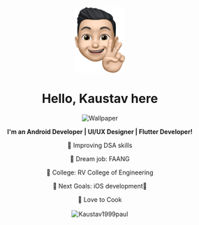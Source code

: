 <p align="center">
<img align="centre" height="150px" src="https://github.com/Kaustav1999paul/Kaustav1999paul/blob/master/logo.png" alt="Wallpaper"/>
</p>
<h1 align="center">Hello, Kaustav here</h1>

<p align="center">
<img align="centre" height="100px" src="https://firebasestorage.googleapis.com/v0/b/chats-ec34c.appspot.com/o/android-developers.svg?alt=media&token=ed62009c-412a-4718-b117-5d53a616f53c" alt="Wallpaper"/>
</p>


<p align="center"><b>I'm an Android Developer | UI/UX Designer | Flutter Developer!</b> </p>
<p align="center">🔭 Improving DSA skills</p>
<p align="center">🦾 Dream job: FAANG</p>
<p align="center">📓 College: RV College of Engineering</p>
<p align="center">🥅 Next Goals: iOS development📱</p>
<p align="center">🥘 Love to Cook</p>

<div><p align="center"><img align="center" src="https://github-readme-stats.vercel.app/api/top-langs?username=Kaustav1999paul&show_icons=true&locale=en&layout=compact" alt="Kaustav1999paul" /></p>
</div>
